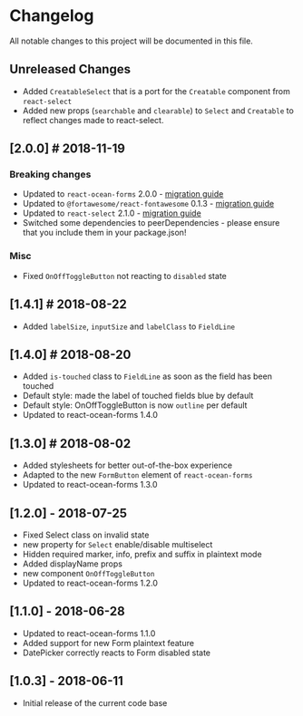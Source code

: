 # Changelog
All notable changes to this project will be documented in this file.

## Unreleased Changes
- Added `CreatableSelect` that is a port for the `Creatable` component from `react-select`
- Added new props (`searchable` and `clearable`) to `Select` and `Creatable` to reflect changes made to react-select.

## [2.0.0] # 2018-11-19
### Breaking changes
- Updated to `react-ocean-forms` 2.0.0 - [migration guide](https://github.com/environment-agency-austria/react-ocean-forms#upgrading-from-react-ocean-forms-1xx-to-200)
- Updated to `@fortawesome/react-fontawesome` 0.1.3 - [migration guide](https://github.com/FortAwesome/react-fontawesome/blob/master/UPGRADING.md)
- Updated to `react-select` 2.1.0 - [migration guide](https://react-select.com/upgrade-guide)
- Switched some dependencies to peerDependencies - please ensure that you include them in your package.json!

### Misc
- Fixed `OnOffToggleButton` not reacting to `disabled` state

## [1.4.1] # 2018-08-22
- Added `labelSize`, `inputSize` and `labelClass` to `FieldLine`

## [1.4.0] # 2018-08-20
- Added `is-touched` class to `FieldLine` as soon as the field has been touched
- Default style: made the label of touched fields blue by default
- Default style: OnOffToggleButton is now `outline` per default
- Updated to react-ocean-forms 1.4.0

## [1.3.0] # 2018-08-02
- Added stylesheets for better out-of-the-box experience
- Adapted to the new `FormButton` element of `react-ocean-forms`
- Updated to react-ocean-forms 1.3.0

## [1.2.0] - 2018-07-25
- Fixed Select class on invalid state
- new property for `Select` enable/disable multiselect
- Hidden required marker, info, prefix and suffix in plaintext mode
- Added displayName props
- new component `OnOffToggleButton`
- Updated to react-ocean-forms 1.2.0

## [1.1.0] - 2018-06-28
- Updated to react-ocean-forms 1.1.0
- Added support for new Form plaintext feature
- DatePicker correctly reacts to Form disabled state

## [1.0.3] - 2018-06-11
- Initial release of the current code base
